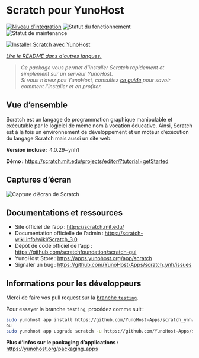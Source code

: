 <!--
Nota bene : ce README est automatiquement généré par <https://github.com/YunoHost/apps/tree/master/tools/readme_generator>
Il NE doit PAS être modifié à la main.
-->

# Scratch pour YunoHost

[![Niveau d’intégration](https://dash.yunohost.org/integration/scratch.svg)](https://ci-apps.yunohost.org/ci/apps/scratch/) ![Statut du fonctionnement](https://ci-apps.yunohost.org/ci/badges/scratch.status.svg) ![Statut de maintenance](https://ci-apps.yunohost.org/ci/badges/scratch.maintain.svg)

[![Installer Scratch avec YunoHost](https://install-app.yunohost.org/install-with-yunohost.svg)](https://install-app.yunohost.org/?app=scratch)

*[Lire le README dans d'autres langues.](./ALL_README.md)*

> *Ce package vous permet d’installer Scratch rapidement et simplement sur un serveur YunoHost.*  
> *Si vous n’avez pas YunoHost, consultez [ce guide](https://yunohost.org/install) pour savoir comment l’installer et en profiter.*

## Vue d’ensemble

Scratch est un langage de programmation graphique manipulable et exécutable par le logiciel de même nom à vocation éducative. Ainsi, Scratch est à la fois un environnement de développement et un moteur d’exécution du langage Scratch mais aussi un site web.

**Version incluse :** 4.0.29~ynh1

**Démo :** <https://scratch.mit.edu/projects/editor/?tutorial=getStarted>

## Captures d’écran

![Capture d’écran de Scratch](./doc/screenshots/800px-Scratch_3.0_Éditeur.png)

## Documentations et ressources

- Site officiel de l’app : <https://scratch.mit.edu/>
- Documentation officielle de l’admin : <https://scratch-wiki.info/wiki/Scratch_3.0>
- Dépôt de code officiel de l’app : <https://github.com/scratchfoundation/scratch-gui>
- YunoHost Store : <https://apps.yunohost.org/app/scratch>
- Signaler un bug : <https://github.com/YunoHost-Apps/scratch_ynh/issues>

## Informations pour les développeurs

Merci de faire vos pull request sur la [branche `testing`](https://github.com/YunoHost-Apps/scratch_ynh/tree/testing).

Pour essayer la branche `testing`, procédez comme suit :

```bash
sudo yunohost app install https://github.com/YunoHost-Apps/scratch_ynh/tree/testing --debug
ou
sudo yunohost app upgrade scratch -u https://github.com/YunoHost-Apps/scratch_ynh/tree/testing --debug
```

**Plus d’infos sur le packaging d’applications :** <https://yunohost.org/packaging_apps>
